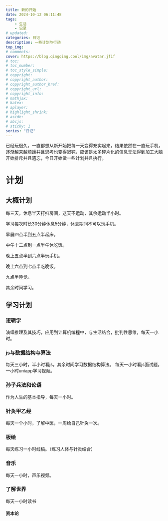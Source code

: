 ```yaml
---
title: 新的开始
date: 2024-10-12 06:11:48
tags: 
    - 生活
    - 记录
# updated:
categories: 日记
description: 一些计划与行动
top_img:
# comments:
cover: https://blog.qingqing.cool/img/avatar.jfif
# toc:
# toc_number:
# toc_style_simple:
# copyright:
# copyright_author:
# copyright_author_href:
# copyright_url:
# copyright_info:
# mathjax:
# katex:
# aplayer:
# highlight_shrink:
# aside:
# abcjs:
# sticky: 1
series: "日记"
---
```

已经玩很久，一直都想从新开始把每一天变得充实起来，结果依然在一直玩手机，逐渐越来越烦躁并且思考也变得迟钝，应该是太多碎片化的信息无法得到加工大脑开始排斥并且遗忘，今日开始做一些计划并且执行。

# 计划
## 大概计划
每三天，休息半天打扫房间，这天不运动，其余运动半小时。

学习每次时长30分钟休息5分钟，休息期间不可以玩手机。


早晨四点半到五点半起床。


中午十二点到一点半午休吃饭。

晚上五点半到六点半玩手机。

晚上六点到七点半吃晚饭。

九点半睡觉。

其余时间学习。

## 学习计划
### 逻辑学
演绎推理及其技巧，应用到计算机编程中，与生活结合，批判性思维，每天一小时。

### js与数据结构与算法
每天三小时，半小时看js，其余时间学习数据结构算法。
每天一小时看js面试题。
一小时uniapp学习视频。


### 孙子兵法和论语
作为人生的基本指导，每天一小时。

###  针灸甲乙经
每天一个小时，了解中医，一周给自己针灸一次。

### 板绘
每天练习一小时线稿。（练习人体与针灸结合）

### 音乐
每天一小时，声乐视频。

### 了解世界
每天一小时读书
#### 资本论

